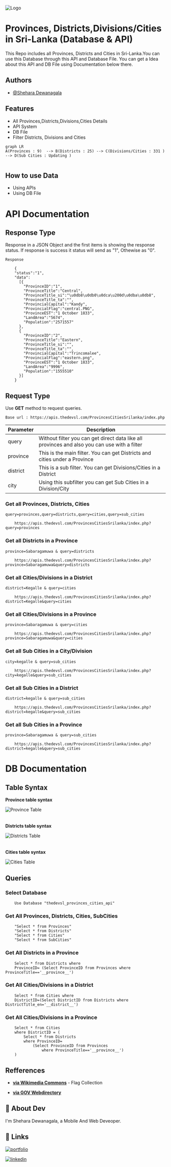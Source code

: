 

![Logo](https://apis.thedevsl.com/ProvincesCitiesSrilanka/assests/logo.png)


# Provinces, Districts,Divisions/Cities in Sri-Lanka (Database & API)

This Repo includes all Provinces, Districts and Cities in Sri-Lanka.You can use this Database through this API and Database File. You can get a Idea about this API and DB File using Documentation below there.


## Authors

- [@Shehara Dewanagala](https://www.github.com/shendew)


## Features

- All Provinces,Districts,Divisions,Cities Details
- API System
- DB File
- Filter Districts, Divisions and Cities

```mermaid
graph LR
A(Provinces : 9)  --> B(Districts : 25) --> C(Divisions/Cities : 331 ) --> D(Sub Cities : Updating )


```

## How to use Data
* Using APIs
* Using DB File


#                        API Documentation

## Response Type
Response in a JSON Object and the first items is showing the response status. If response is success it status will send as "1", Othewise as "0".


```
Response

    {
    "status":"1",
    "data":
      [{
        "ProvinceID":"1",
        "ProvinceTitle":"Central",
        "ProvinceTitle_si":"\u0db8\u0db0\u0dca\u200d\u0dba\u0db8",
        "ProvinceTitle_ta":"",
        "ProvincialCapital":"Kandy",
        "ProvincialFlag":"central.PNG",
        "ProvinceEST":"1 October 1833",
        "LandArea":"5674",
        "Population":"2571557"
      },
      {
        "ProvinceID":"2",
        "ProvinceTitle":"Eastern",
        "ProvinceTitle_si":"",
        "ProvinceTitle_ta":"",
        "ProvincialCapital":"Trincomalee",
        "ProvincialFlag":"eastern.png",
        "ProvinceEST":"1 October 1833",
        "LandArea":"9996",
        "Population":"1555510"
      }]
    }

```

## Request Type
Use **GET** method to request queries.

```
Base url : https://apis.thedevsl.com/ProvincesCitiesSrilanka/index.php
```


| Parameter | Description |
| ------ | ----------- |
| query   | Without filter you can get direct data like all provinces and also you can use with a filter |
| province | This is the main filter. You can get Districts and cities under a Province |
| district | This is a sub filter. You can get Divisions/Cities in a District |
| city | Using this subfilter you can get Sub Cities in a Division/City|



### Get all Provinces, Districts, Cities

```
query=provinces,query=districts,query=cities,query=sub_cities

    https://apis.thedevsl.com/ProvincesCitiesSrilanka/index.php?query=provinces
```

### Get all Districts in a Province

```
province=Sabaragamuwa & query=districts

    https://apis.thedevsl.com/ProvincesCitiesSrilanka/index.php?province=Sabaragamuwa&query=districts
```

### Get all Cities/Divisions in a District

```
district=Kegalle & query=cities

    https://apis.thedevsl.com/ProvincesCitiesSrilanka/index.php?district=Kegalle&query=cities
```

### Get all Cities/Divisions in a Province

```
province=Sabaragamuwa & query=cities

    https://apis.thedevsl.com/ProvincesCitiesSrilanka/index.php?province=Sabaragamuwa&query=cities
```

### Get all Sub Cities in a City/Division

```
city=kegalle & query=sub_cities

    https://apis.thedevsl.com/ProvincesCitiesSrilanka/index.php?city=kegalle&query=sub_cities
```

### Get all Sub Cities in a District

```
district=kegalle & query=sub_cities

    https://apis.thedevsl.com/ProvincesCitiesSrilanka/index.php?district=kegalle&query=sub_cities
```

### Get all Sub Cities in a Province

```
province=Sabaragamuwa & query=sub_cities

    https://apis.thedevsl.com/ProvincesCitiesSrilanka/index.php?district=kegalle&query=sub_cities
```



# DB Documentation

## Table Syntax 

**Province table syntax**

![Province Table](https://apis.thedevsl.com/ProvincesCitiesSrilanka/assests/tb_province.png)
\
\
\
**Districts table syntax**

![Districts Table](https://apis.thedevsl.com/ProvincesCitiesSrilanka/assests/tb_disct.png)
\
\
\
**Cities table syntax**

![Cities Table](https://apis.thedevsl.com/ProvincesCitiesSrilanka/assests/cities.png)


## Queries

### Select Database
```
    Use Database "thedevsl_provinces_cities_api"
```

### Get All Provinces, Districts, Cities, SubCities
```
    "Select * from Provinces"
    "Select * from Districts"
    "Select * from Cities"
    "Select * from SubCities"
```


### Get All Districts in a Province
```
    Select * from Districts where 
    ProvinceID= (Select ProvinceID from Provinces where ProvinceTitle=='__province__')
```

### Get All Cities/Divisions in a District
```
    Select * from Cities where 
    DistrictID=(Select DistrictID from Districts where DistrictTitle_en='__district__')
```

### Get All Cities/Divisions in a Province
```
    Select * from Cities 
    where DistrictID = (
        Select * from Districts 
        where ProvinceID=
            (Select ProvinceID from Provinces 
                where ProvinceTitle=='__province__')
    )
```
## Refferences

- __[via Wikimedia Commons](https://commons.wikimedia.org/wiki/Category:Flags_of_provinces_of_Sri_Lanka)__ - Flag Collection

- __[via GOV Webdirectory](https://www.gov.lk/webdirectory/provincialcouncils?)__ 


## 🚀 About Dev
I'm Shehara Dewanagala, a Mobile And Web Deveoper.


## 🔗 Links
[![portfolio](https://img.shields.io/badge/my_portfolio-000?style=for-the-badge&logo=ko-fi&logoColor=white)](https://thedevsl.com/)

[![linkedin](https://img.shields.io/badge/linkedin-0A66C2?style=for-the-badge&logo=linkedin&logoColor=white)](https://www.linkedin.com/in/shehara-dewanagala-287857189/)



